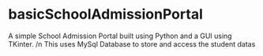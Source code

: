 # basicSchoolAdmissionPortal
A simple School Admission Portal built using Python and a GUI using TKinter. /n
This uses MySql Database to store and access the student datas
